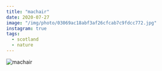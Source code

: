 ```yaml
---
title: "machair"
date: 2020-07-27
image: "/img/photo/03069ac18abf3af26cfcab7c9fdcc772.jpg"
instagram: true
tags:
  - scotland
  - nature
---
```


![machair](/img/photo/03069ac18abf3af26cfcab7c9fdcc772.jpg)
